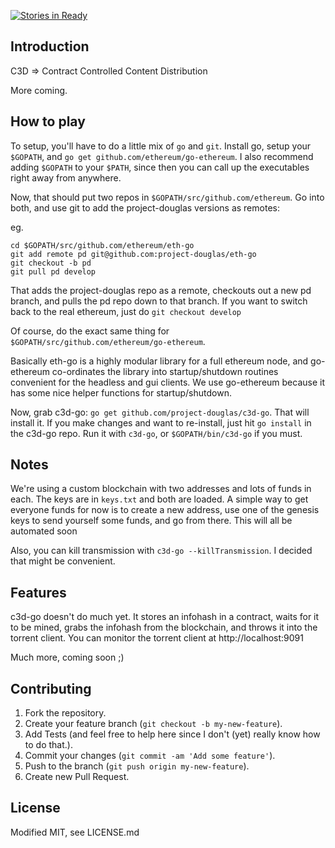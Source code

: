 [![Stories in Ready](https://badge.waffle.io/project-douglas/c3d-go.png?label=ready&title=Ready)](https://waffle.io/project-douglas/c3d-go)

## Introduction

C3D => Contract Controlled Content Distribution

More coming.

## How to play

To setup, you'll have to do a little mix of `go` and `git`.  Install go, setup your `$GOPATH`, and `go get github.com/ethereum/go-ethereum`. I also recommend adding `$GOPATH` to your `$PATH`, since then you can call up the executables right away from anywhere.

Now, that should put two repos in `$GOPATH/src/github.com/ethereum`.  Go into both, and use git to add the project-douglas versions as remotes:

eg.

```
cd $GOPATH/src/github.com/ethereum/eth-go
git add remote pd git@github.com:project-douglas/eth-go
git checkout -b pd
git pull pd develop
```

That adds the project-douglas repo as a remote, checkouts out a new pd branch, and pulls the pd repo down to that branch.  If you want to switch back to the real ethereum, just do `git checkout develop`

Of course, do the exact same thing for `$GOPATH/src/github.com/ethereum/go-ethereum`.

Basically eth-go is a highly modular library for a full ethereum node, and go-ethereum co-ordinates the library into startup/shutdown routines convenient for the headless and gui clients. We use go-ethereum because it has some nice helper functions for startup/shutdown.

Now, grab c3d-go: `go get github.com/project-douglas/c3d-go`. That will install it.  If you make changes and want to re-install, just hit `go install` in the c3d-go repo. Run it with `c3d-go`, or `$GOPATH/bin/c3d-go` if you must.

## Notes

We're using a custom blockchain with two addresses and lots of funds in each.  The keys are in `keys.txt` and both are loaded.  A simple way to get everyone funds for now is to create a new address, use one of the genesis keys to send yourself some funds, and go from there.  This will all be automated soon

Also, you can kill transmission with `c3d-go --killTransmission`.  I decided that might be convenient. 


## Features

c3d-go doesn't do much yet.  It stores an infohash in a contract, waits for it to be mined, grabs the infohash from the blockchain, and throws it into the torrent client.  You can monitor the torrent client at http://localhost:9091

Much more, coming soon ;)


## Contributing

1. Fork the repository.
2. Create your feature branch (`git checkout -b my-new-feature`).
3. Add Tests (and feel free to help here since I don't (yet) really know how to do that.).
4. Commit your changes (`git commit -am 'Add some feature'`).
5. Push to the branch (`git push origin my-new-feature`).
6. Create new Pull Request.

## License

Modified MIT, see LICENSE.md
